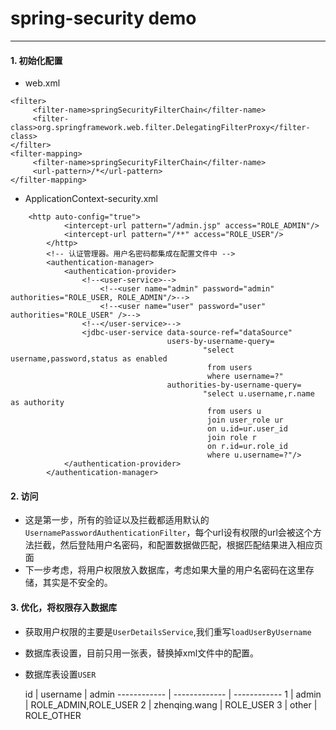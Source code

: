 # spring-security demo
----------------------
#### 1. 初始化配置
- web.xml

```
<filter>
     <filter-name>springSecurityFilterChain</filter-name>
     <filter-class>org.springframework.web.filter.DelegatingFilterProxy</filter-class>
</filter>
<filter-mapping>
     <filter-name>springSecurityFilterChain</filter-name>
     <url-pattern>/*</url-pattern>
</filter-mapping>
```
- ApplicationContext-security.xml 

```
    <http auto-config="true">
            <intercept-url pattern="/admin.jsp" access="ROLE_ADMIN"/>
            <intercept-url pattern="/**" access="ROLE_USER"/>
        </http>
        <!-- 认证管理器。用户名密码都集成在配置文件中 -->
        <authentication-manager>
            <authentication-provider>
                <!--<user-service>-->
                    <!--<user name="admin" password="admin" authorities="ROLE_USER, ROLE_ADMIN"/>-->
                    <!--<user name="user" password="user" authorities="ROLE_USER" />-->
                <!--</user-service>-->
                <jdbc-user-service data-source-ref="dataSource"
                                   users-by-username-query=
                                           "select username,password,status as enabled
                                            from users
                                            where username=?"
                                   authorities-by-username-query=
                                           "select u.username,r.name as authority
                                            from users u
                                            join user_role ur
                                            on u.id=ur.user_id
                                            join role r
                                            on r.id=ur.role_id
                                            where u.username=?"/>
            </authentication-provider>
        </authentication-manager>
```
#### 2. 访问

- 这是第一步，所有的验证以及拦截都适用默认的```UsernamePasswordAuthenticationFilter```，每个url设有权限的url会被这个方法拦截，然后登陆用户名密码，和配置数据做匹配，根据匹配结果进入相应页面
- 下一步考虑，将用户权限放入数据库，考虑如果大量的用户名密码在这里存储，其实是不安全的。

#### 3. 优化，将权限存入数据库
- 获取用户权限的主要是```UserDetailsService```,我们重写```loadUserByUsername```
- 数据库表设置，目前只用一张表，替换掉xml文件中的配置。
- 数据库表设置```USER``` 
  
  id | username | admin
------------ | ------------- | ------------
1 | admin  | ROLE_ADMIN,ROLE_USER
2 | zhenqing.wang  | ROLE_USER
3 | other | ROLE_OTHER


	

